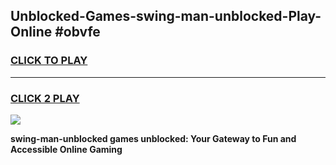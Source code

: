 
## Unblocked-Games-swing-man-unblocked-Play-Online #obvfe
<h3>
<a href="https://news.freeplayer.one?title=swing-man-unblocked&ref=3">CLICK TO PLAY</a></h3>
<hr>

<h3>
<a href="https://news.freeplayer.one?title=swing-man-unblocked&ref=3">CLICK 2 PLAY</a>
  
</h3>

<a href="https://news.freeplayer.one?title=swing-man-unblocked&ref=3"><img src="https://clearcache.store/games.png"></a>


**swing-man-unblocked games unblocked: Your Gateway to Fun and Accessible Online Gaming**
